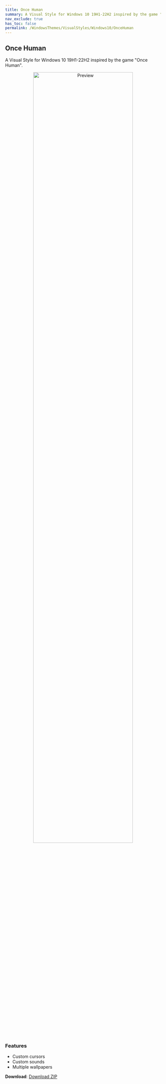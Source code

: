 ```yaml
---
title: Once Human
summary: A Visual Style for Windows 10 19H1-22H2 inspired by the game "Once Human"
nav_exclude: true
has_toc: false
permalink: /WindowsThemes/VisualStyles/Windows10/OnceHuman
---
```


## Once Human
A Visual Style for Windows 10 19H1-22H2 inspired by the game "Once Human".

<div align="center">
<img src="https://gitlab.com/the-back-room/visual-styles/windows-10/sfw/once-human/-/raw/main/Extras/Preview.bmp" alt="Preview" width="80%" />
</div>

### Features

- Custom cursors
- Custom sounds
- Multiple wallpapers

**Download**: [Download ZIP](https://gitlab.com/the-back-room/visual-styles/windows-10/sfw/once-human/-/archive/main/once-human-main.zip)